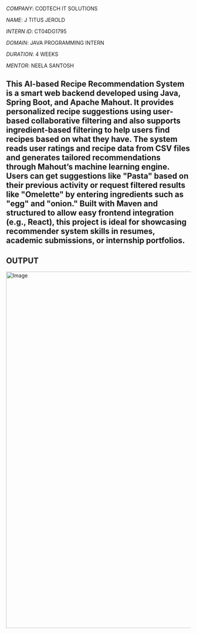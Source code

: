 *COMPANY*: CODTECH IT SOLUTIONS

*NAME*: J TITUS JEROLD

*INTERN ID*: CT04DG1795

*DOMAIN*: JAVA PROGRAMMING INTERN

*DURATION*: 4 WEEKS

*MENTOR*: NEELA SANTOSH

## This AI-based Recipe Recommendation System is a smart web backend developed using Java, Spring Boot, and Apache Mahout. It provides personalized recipe suggestions using user-based collaborative filtering and also supports ingredient-based filtering to help users find recipes based on what they have. The system reads user ratings and recipe data from CSV files and generates tailored recommendations through Mahout’s machine learning engine. Users can get suggestions like "Pasta" based on their previous activity or request filtered results like "Omelette" by entering ingredients such as "egg" and "onion." Built with Maven and structured to allow easy frontend integration (e.g., React), this project is ideal for showcasing recommender system skills in resumes, academic submissions, or internship portfolios.
## OUTPUT 
<img width="1893" height="968" alt="Image" src="https://github.com/user-attachments/assets/cee30521-0c4b-40ca-8f0d-2c885b962e69" />
